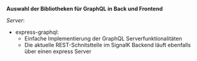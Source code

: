 **Auswahl der Bibliotheken für GraphQL in Back und Frontend**

*Server*:

* express-graphql:
  * Einfache Implementierung der GraphQL Serverfunktionalitäten
  * Die aktuelle REST-Schnitsttelle im SignalK Backend läuft ebenfalls über einen express Server
  
